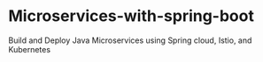 # Microservices-with-spring-boot

Build and Deploy Java Microservices using Spring cloud, Istio, and Kubernetes

